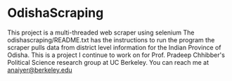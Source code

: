 # OdishaScraping
This project is a multi-threaded web scraper using selenium
The odishascraping/README.txt has the instructions to run the program
the scraper pulls data from district level information for the Indian Province
of Odisha. 
This is a project I continue to work on for Prof. Pradeep Chhibber's Political Science research group at UC Berkeley.
You can reach me at anaiyer@berkeley.edu


